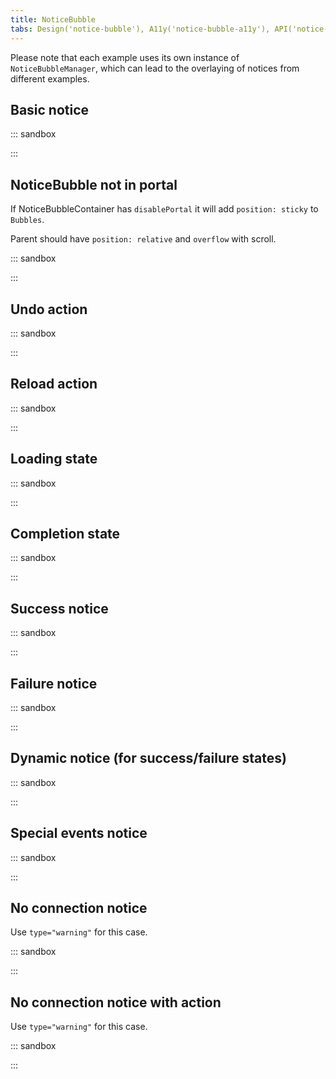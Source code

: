 ```yaml
---
title: NoticeBubble
tabs: Design('notice-bubble'), A11y('notice-bubble-a11y'), API('notice-bubble-api'), Example('notice-bubble-code'), Changelog('notice-bubble-changelog')
---
```


Please note that each example uses its own instance of `NoticeBubbleManager`, which can lead to the overlaying of notices from different examples.

## Basic notice

::: sandbox

<script lang="tsx" src="examples/basic_notice.tsx"></script>

:::

## NoticeBubble not in portal

If NoticeBubbleContainer has `disablePortal` it will add `position: sticky` to `Bubbles`.

Parent should have `position: relative` and `overflow` with scroll.

::: sandbox

<script lang="tsx" src="examples/noticebubble_not_in_portal.tsx"></script>

:::

## Undo action

::: sandbox

<script lang="tsx" src="examples/undo_action.tsx"></script>

:::

## Reload action

::: sandbox

<script lang="tsx" src="examples/reload_action.tsx"></script>

:::

## Loading state

::: sandbox

<script lang="tsx" src="examples/loading_state.tsx"></script>

:::

## Completion state

::: sandbox

<script lang="tsx" src="examples/completion_state.tsx"></script>

:::

## Success notice

::: sandbox

<script lang="tsx" src="examples/success_notice.tsx"></script>

:::

## Failure notice

::: sandbox

<script lang="tsx" src="examples/failure_notice.tsx"></script>

:::

## Dynamic notice (for success/failure states)

::: sandbox

<script lang="tsx" src="examples/dynamic_notice.tsx"></script>

:::

## Special events notice

::: sandbox

<script lang="tsx" src="examples/special_events_notice.tsx"></script>

:::

## No connection notice

Use `type="warning"` for this case.

::: sandbox

<script lang="tsx" src="examples/no_connection_notice.tsx"></script>

:::

## No connection notice with action

Use `type="warning"` for this case.

::: sandbox

<script lang="tsx" src="examples/no_connection_notice_with_action.tsx"></script>

:::
